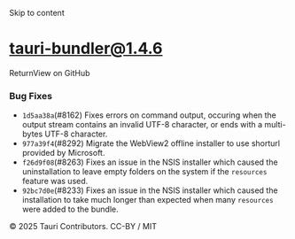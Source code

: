 Skip to content
# tauri-bundler@1.4.6
ReturnView on GitHub
### Bug Fixes
  * `1d5aa38a`(#8162) Fixes errors on command output, occuring when the output stream contains an invalid UTF-8 character, or ends with a multi-bytes UTF-8 character.
  * `977a39f4`(#8292) Migrate the WebView2 offline installer to use shorturl provided by Microsoft.
  * `f26d9f08`(#8263) Fixes an issue in the NSIS installer which caused the uninstallation to leave empty folders on the system if the `resources` feature was used.
  * `92bc7d0e`(#8233) Fixes an issue in the NSIS installer which caused the installation to take much longer than expected when many `resources` were added to the bundle.


© 2025 Tauri Contributors. CC-BY / MIT
